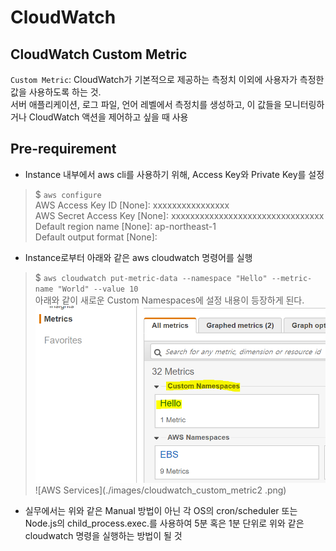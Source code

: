 CloudWatch
===

## CloudWatch Custom Metric
`Custom Metric`: CloudWatch가 기본적으로 제공하는 측정치 이외에 사용자가 측정한 값을 사용하도록 하는 것.  
서버 애플리케이션, 로그 파일, 언어 레벨에서 측정치를 생성하고, 이 값들을 모니터링하거나 CloudWatch 액션을 제어하고 싶을 때 사용  

## Pre-requirement
- Instance 내부에서 aws cli를 사용하기 위해, Access Key와 Private Key를 설정  
>    $ `aws configure`  
    AWS Access Key ID [None]: xxxxxxxxxxxxxxxx  
    AWS Secret Access Key [None]: xxxxxxxxxxxxxxxxxxxxxxxxxxxxxxxx  
    Default region name [None]: ap-northeast-1  
    Default output format [None]:  
- Instance로부터 아래와 같은 aws cloudwatch 명령어를 실행
>$ `aws cloudwatch put-metric-data --namespace "Hello" --metric-name "World" --value 10`  
아래와 같이 새로운 Custom Namespaces에 설정 내용이 등장하게 된다.
![AWS Services](./images/cloudwatch_custom_metric1.png)
![AWS Services](./images/cloudwatch_custom_metric2 .png)
- 실무에서는 위와 같은 Manual 방법이 아닌 각 OS의 cron/scheduler 또는 Node.js의 child_process.exec.를 사용하여 5분 혹은 1분 단위로 위와 같은 cloudwatch 명령을 실행하는 방법이 될 것